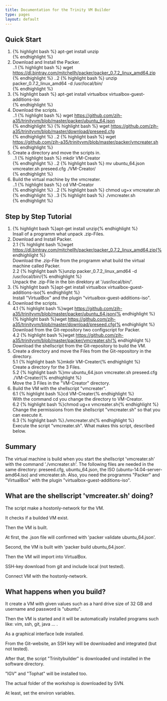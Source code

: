 ```yaml
---
title: Documentation for the Trinity VM Builder
type: pages
layout: default
---
```


Quick Start
-----------

1. {% highlight bash %}
apt-get install unzip  
{% endhighlight %}
2. Download and Install the Packer.  
..1 {% highlight bash %}
wget https://dl.bintray.com/mitchellh/packer/packer_0.7.2_linux_amd64.zip  
{% endhighlight %}
..2 {% highlight bash %}
unzip packer_0.7.2_linux_amd64 -d /usr/local/bin/  
{% endhighlight %}
3. {% highlight bash %}
apt-get install virtualbox virtualbox-guest-additions-iso  
{% endhighlight %}
4. Download the scripts.  
..1 {% highlight bash %}
wget https://github.com/zih-a35/trinityvm/blob/master/packer/ubuntu_64.json  
{% endhighlight %}
{% highlight bash %}
wget https://github.com/zih-a35/trinityvm/blob/master/download/preseed.cfg  
{% endhighlight %}
..2 {% highlight bash %}
wget https://github.com/zih-a35/trinityvm/blob/master/packer/vmcreater.sh  
{% endhighlight %}
5. Create a directory and move the scripts in.  
..1 {% highlight bash %}
mkdir VM-Creator  
{% endhighlight %}
..2 {% highlight bash %}
mv ubuntu_64.json vmcreater.sh preseed.cfg ./VM-Creator/  
{% endhighlight %}
6. Build the virtual machine by the vmcreater.  
..1 {% highlight bash %}
cd VM-Creator  
{% endhighlight %}
..2 {% highlight bash %}
chmod ug+x vmcreater.sh  
{% endhighlight %}
..3 {% highlight bash %}
./vmcreater.sh  
{% endhighlight %}




Step by Step Tutorial
---------------------

1. {% highlight bash %}apt-get install unzip{% endhighlight %}  
	Insall of a programm what unpack .zip-Files.  
2. Download and Install Packer.  
2.1 {% highlight bash %}wget https://dl.bintray.com/mitchellh/packer/packer_0.7.2_linux_amd64.zip{% endhighlight %}  
	Download the .zip-File from the programm what build the virtual machine called Packer.  
2.2 {% highlight bash %}unzip packer_0.7.2_linux_amd64 -d /usr/local/bin/{% endhighlight %}  
	Unpack the .zip-File in the bin direktory at '/usr/local/bin/'.  
3. {% highlight bash %}apt-get install virtualbox virtualbox-guest-additions-iso{% endhighlight %}  
	Install "VirtualBox" and the plugin "virtualbox-guest-additions-iso".  
4. Download the scripts.  
4.1 {% highlight bash %}wget https://github.com/zih-a35/trinityvm/blob/master/packer/ubuntu_64.json{% endhighlight %}  
	{% highlight bash %}wget https://github.com/zih-a35/trinityvm/blob/master/download/preseed.cfg{% endhighlight %}  
	Download from the Git-repository two configscript for Packer.  
4.2 {% highlight bash %}wget https://github.com/zih-a35/trinityvm/blob/master/packer/vmcreater.sh{% endhighlight %}  
	Download the shellscript from the Git-repository to build the VM.  
5. Create a directory and move the Files from the Git-repository in the directory.  
5.1 {% highlight bash %}mkdir VM-Creater{% endhighlight %}  
	Create a directory for the 3 Files.  
5.2 {% highlight bash %}mv ubuntu_64.json vmcreater.sh preseed.cfg ./VM-Creater/{% endhighlight %}  
	Move the 3 Files in the "VM-Creator" directory.  
6. Build the VM with the shellscript "vmcreater".  
6.1 {% highlight bash %}cd VM-Creater{% endhighlight %}  
	With the command cd you change the directory to VM-Creator.  
6.2 {% highlight bash %}chmod ug+x vmcreater.sh{% endhighlight %}  
	Change the permissions from the shellscript "vmcreater.sh" so that you can execute it.  
6.3 {% highlight bash %}./vmcreater.sh{% endhighlight %}  
	Execute the script "vmcreater.sh". What makes this script, described below.  




Summary
-------

The virtual machine is build when you start the shellscript 'vmcreater.sh' with the command './vmcreater.sh'.
The following files are needed in the same directory: preseed.cfg, ubuntu_64.json, the ISO (ubuntu-14.04-server-amd64.iso) and vmcreater.sh.
Also, you need the programms "Packer" and "VirtualBox" with the plugin "virtualbox-guest-additions-iso".




What are the shellscript 'vmcreater.sh' doing?
----------------------------------------------

The script make a hostonly-network for the VM.

It checks if a builded VM exist.

Then the VM is built.

At first, the .json file will confirmed with 'packer validate ubuntu_64.json'.

Second, the VM is built with 'packer build ubuntu_64.json'.

Then the VM will import into VirtualBox.

SSH-key download from git and include local (not tested).

Connect VM with the hostonly-network.




What happens when you build?
----------------------------

It create a VM with given values such as a hard drive size of 32 GB and username and password is "ubuntu".

Then the VM is started and it will be automatically installed programs such like: vim, ssh, git, java ... .

As a graphical interface lxde installed.

From the Git-website, an SSH key will be downloaded and integrated (but not tested).

After that, the script "Trinitybuilder" is downloaded und installed in the software directory.

"IGV" and "Tophat" will be installed too.

The actual folder of the workshop is downloaded by SVN.

At least, set the environ variables.




